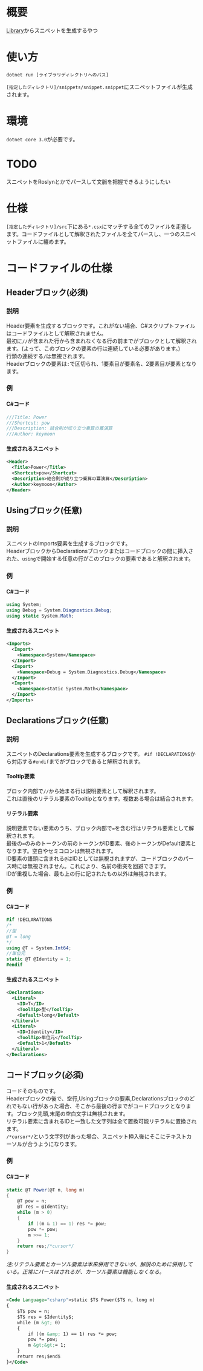 # 概要
[Library](https://github.com/key-moon/Library)からスニペットを生成するやつ

# 使い方
`dotnet run [ライブラリディレクトリへのパス]`<br>

`[指定したディレクトリ]/snippets/snippet.snippet`にスニペットファイルが生成されます。

# 環境
`dotnet core 3.0`が必要です。

# TODO
スニペットをRoslynとかでパースして文脈を把握できるようにしたい 

# 仕様
`[指定したディレクトリ]/src`下にある`*.csx`にマッチする全てのファイルを走査します。コードファイルとして解釈されたファイルを全てパースし、一つのスニペットファイルに纏めます。

# コードファイルの仕様
## Headerブロック(必須)
### 説明
Header要素を生成するブロックです。これがない場合、C#スクリプトファイルはコードファイルとして解釈されません。<br>
最初に`//`が含まれた行から含まれなくなる行の前までがブロックとして解釈されます。(よって、このブロックの要素の行は連続している必要があります。)<br>
行頭の連続する`/`は無視されます。<br>
Headerブロックの要素は`:`で区切られ、1要素目が要素名、2要素目が要素となります。
### 例
#### C#コード
``` cs
///Title: Power
///Shortcut: pow
///Description: 結合則が成り立つ乗算の冪演算
///Author: keymoon
```
#### 生成されるスニペット
``` xml
<Header>
  <Title>Power</Title>
  <Shortcut>pow</Shortcut>
  <Description>結合則が成り立つ乗算の冪演算</Description>
  <Author>keymoon</Author>
</Header>
```

## Usingブロック(任意)
### 説明
スニペットのImports要素を生成するブロックです。<br>
HeaderブロックからDeclarationsブロックまたはコードブロックの間に挿入された、`using`で開始する任意の行がこのブロックの要素であると解釈されます。
### 例
#### C#コード
``` cs
using System;
using Debug = System.Diagnostics.Debug;
using static System.Math;
```
#### 生成されるスニペット
``` xml
<Imports>
  <Import>
    <Namespace>System</Namespace>
  </Import>
  <Import>
    <Namespace>Debug = System.Diagnostics.Debug</Namespace>
  </Import>
  <Import>
    <Namespace>static System.Math</Namespace>
  </Import>
</Imports>
```

## Declarationsブロック(任意)
### 説明
スニペットのDeclarations要素を生成するブロックです。
`#if !DECLARATIONS`から対応する`#endif`までがブロックであると解釈されます。
#### Tooltip要素
ブロック内部で`//`から始まる行は説明要素として解釈されます。<br>
これは直後のリテラル要素のTooltipとなります。複数ある場合は結合されます。
#### リテラル要素
説明要素でない要素のうち、ブロック内部で`=`を含む行はリテラル要素として解釈されます。<br>
最後の`=`のみのトークンの前のトークンがID要素、後のトークンがDefault要素となります。空白やセミコロンは無視されます。<br>
ID要素の語頭に含まれる`@`はIDとしては無視されますが、コードブロックのパース時には無視されません。これにより、名前の衝突を回避できます。<br>
IDが重複した場合、最も上の行に記されたもの以外は無視されます。
### 例
#### C#コード
``` cs
#if !DECLARATIONS
/*
//型
@T = long
*/
using @T = System.Int64;
//単位元
static @T @Identity = 1;
#endif
```
#### 生成されるスニペット
``` xml
<Declarations>
  <Literal>
    <ID>T</ID>
    <ToolTip>型</ToolTip>
    <Default>long</Default>
  </Literal>
  <Literal>
    <ID>Identity</ID>
    <ToolTip>単位元</ToolTip>
    <Default>1</Default>
  </Literal>
</Declarations>
```

## コードブロック(必須)
コードそのものです。<br>
Headerブロックの後で、空行,Usingブロックの要素,Declarationsブロックのどれでもない行があった場合、そこから最後の行までがコードブロックとなります。ブロック先頭,末尾の空白文字は無視されます。<br>
リテラル要素に含まれるIDと一致した文字列は全て置換可能リテラルに置換されます。<br>
`/*cursor*/`という文字列があった場合、スニペット挿入後にそこにテキストカーソルが合うようになります。<br>
### 例
#### C#コード
``` cs
static @T Power(@T n, long m)
{
    @T pow = n;
    @T res = @Identity;
    while (m > 0)
    {
        if ((m & 1) == 1) res *= pow;
        pow *= pow;
        m >>= 1;
    }
    return res;/*cursor*/
}
```
*注:リテラル要素とカーソル要素は本来併用できないが、解説のために併用している。正常にパースはされるが、カーソル要素は機能しなくなる。*
#### 生成されるスニペット
``` xml
<Code Language="csharp">static $T$ Power($T$ n, long m)
{
    $T$ pow = n;
    $T$ res = $Identity$;
    while (m &gt; 0)
    {
        if ((m &amp; 1) == 1) res *= pow;
        pow *= pow;
        m &gt;&gt;= 1;
    }
    return res;$end$
}</Code>
```
